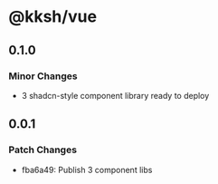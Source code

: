 # @kksh/vue

## 0.1.0

### Minor Changes

- 3 shadcn-style component library ready to deploy

## 0.0.1

### Patch Changes

- fba6a49: Publish 3 component libs
